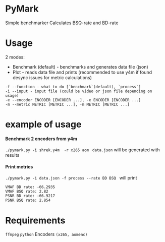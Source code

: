 # PyMark
Simple benchmarker
Calculates BSQ-rate and BD-rate 

# Usage
2 modes:
- Benchmark (default) - benchmarks and generates data file (json)
- Plot - reads data file and prints 
(recommended to use y4m if found desync issues for metric calculations)

```
-f --function - what to do [`benchmark`(default), `process`]
-i --input - input file (could be video or json file depending on usage)
-e --encoder ENCODER [ENCODER ...], -e ENCODER [ENCODER ...]
-m --metric METRIC [METRIC ...], -m METRIC [METRIC ...]
```

# example of usage

#### Benchmark 2 encoders from y4m

`./pymark.py -i shrek.y4m  -r x265 aom ` `data.json` will be generated with results

#### Print metrics
`./pymark.py -i data.json -f process --rate BD BSQ ` will print
```
VMAF BD rate: -66.2935
VMAF BSQ rate: 2.82
PSNR BD rate: -66.9217
PSNR BSQ rate: 2.854
```


# Requirements
`ffmpeg`
`python`
Encoders `(x265, aomenc)`